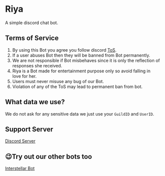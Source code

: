 # Riya
A simple discord chat bot.

## Terms of Service
1. By using this Bot you agree you follow discord [ToS](https://discordapp.com/terms).
2. If a user abuses Bot then they will be banned from Bot permanently.
3. We are not responsible if Bot misbehaves since it is only the reflection of responses she received.
4. Riya is a Bot made for entertainment purpose only so avoid falling in love for her.
5. Users must never misuse any bug of our Bot.
6. Violation of any of the ToS may lead to permanent ban from bot.

## What data we use?
We do not ask for any sensitive data we just use your `GuildID` and `UserID`.

## Support Server
[Discord Server](https://discord.gg/az3s9zmfUh)

## 😉Try out our other bots too
[Interstellar Bot](https://discord.com/api/oauth2/authorize?client_id=1040314859868393613&permissions=1513962695871&scope=bot%20applications.commands)
